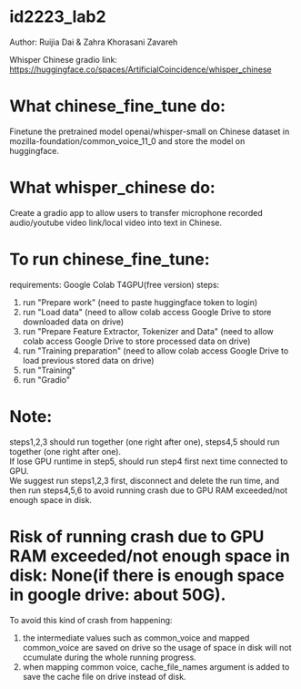 # id2223_lab2

Author: Ruijia Dai & Zahra Khorasani Zavareh

Whisper Chinese gradio link: https://huggingface.co/spaces/ArtificialCoincidence/whisper_chinese

# What chinese_fine_tune do:
Finetune the pretrained model openai/whisper-small on Chinese dataset in mozilla-foundation/common_voice_11_0 and store the model on huggingface.

# What whisper_chinese do:
Create a gradio app to allow users to transfer microphone recorded audio/youtube video link/local video into text in Chinese.

# To run chinese_fine_tune:
requirements: Google Colab T4GPU(free version)
steps:
1. run "Prepare work" (need to paste huggingface token to login)
2. run "Load data" (need to allow colab access Google Drive to store downloaded data on drive)
3. run "Prepare Feature Extractor, Tokenizer and Data" (need to allow colab access Google Drive to store processed data on drive)
4. run "Training preparation" (need to allow colab access Google Drive to load previous stored data on drive)
5. run "Training"
6. run "Gradio"
# Note:
steps1,2,3 should run together (one right after one), steps4,5 should run together (one right after one).  
If lose GPU runtime in step5, should run step4 first next time connected to GPU.  
We suggest run steps1,2,3 first, disconnect and delete the run time, and then run steps4,5,6 to avoid running crash due to GPU RAM exceeded/not enough space in disk.
# Risk of running crash due to GPU RAM exceeded/not enough space in disk: None(if there is enough space in google drive: about 50G).
To avoid this kind of crash from happening:
1. the intermediate values such as common_voice and mapped common_voice are saved on drive so the usage of space in disk will not ccumulate during the whole running progress.
2. when mapping common voice, cache_file_names argument is added to save the cache file on drive instead of disk.
